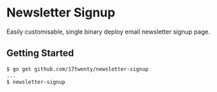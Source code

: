 # Newsletter Signup

Easily customisable, single binary deploy email newsletter signup page.

## Getting Started

```bash
$ go get github.com/17twenty/newsletter-signup
...
$ newsletter-signup
```

